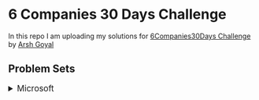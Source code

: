 # 6 Companies 30 Days Challenge

In this repo I am uploading my solutions for [6Companies30Days Challenge](https://youtu.be/QUnaBYKQkZU) by [Arsh Goyal](https://www.linkedin.com/in/arshgoyal/)

## Problem Sets

<details>
<summary style="font-size: 1.2em">Microsoft</summary>

  <a href="http://stackoverflow.com" target="_blank">Go</a>
1. [Evaluate Reverse Polish Notation](https://leetcode.com/problems/evaluate-reverse-polish-notation/){:target="_blank"}
2. [Combination Sum III](https://leetcode.com/problems/combination-sum-iii/)
3. [Bulls and Cows](https://leetcode.com/problems/bulls-and-cows/)
4. [Rotate Function](https://leetcode.com/problems/rotate-function/)
5. [Largest Divisible Subset](https://leetcode.com/problems/largest-divisible-subset/)
6. [Perfect Rectangle](https://leetcode.com/problems/perfect-rectangle/)
7. [Course Schedule](https://leetcode.com/problems/course-schedule/)
8. [Most Profitable Path in a Tree](https://leetcode.com/problems/most-profitable-path-in-a-tree/)
9. [Number of Pairs Satisfying Inequality](https://leetcode.com/problems/number-of-pairs-satisfying-inequality/)
10. [Shortest Unsorted Continuous Subarray](https://leetcode.com/problems/shortest-unsorted-continuous-subarray/)
11. [Number of Ways to Arrive at Destination](https://leetcode.com/problems/number-of-ways-to-arrive-at-destination/)
12. [Longest Happy Prefix](https://leetcode.com/problems/longest-happy-prefix/)
13. [Airplane Seat Assignment Probability](https://leetcode.com/problems/airplane-seat-assignment-probability/)
14. [Minimum Deletions to Make Array Divisible](https://leetcode.com/problems/minimum-deletions-to-make-array-divisible/)
15. [Number of Substrings Containing All Three Characters](https://leetcode.com/problems/number-of-substrings-containing-all-three-characters/)

</details>
